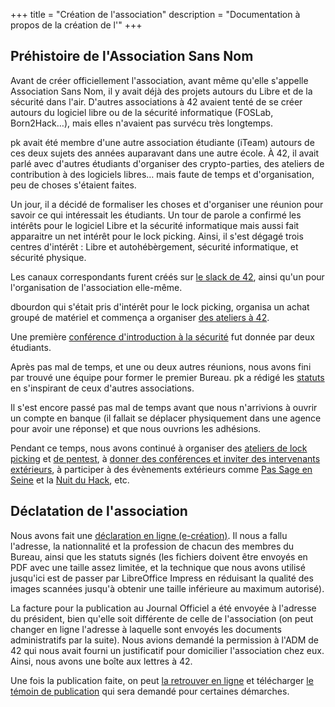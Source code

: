 +++
title = "Création de l'association"
description = "Documentation à propos de la création de l'"
+++

## Préhistoire de l'Association Sans Nom

Avant de créer officiellement l'association, avant même qu'elle s'appelle
Association Sans Nom, il y avait déjà des projets autours du Libre et de la
sécurité dans l'air. D'autres associations à 42 avaient tenté de se créer
autours du logiciel libre ou de la sécurité informatique (FOSLab, Born2Hack…),
mais elles n'avaient pas survécu très longtemps.

pk avait été membre d'une autre association étudiante (iTeam) autours de ces
deux sujets des années auparavant dans une autre école.
À 42, il avait parlé avec d'autres étudiants d'organiser des crypto-parties,
des ateliers de contribution à des logiciels libres… mais faute de temps et
d'organisation, peu de choses s'étaient faites.

Un jour, il a décidé de formaliser les choses et d'organiser une réunion pour
savoir ce qui intéressait les étudiants.
Un tour de parole a confirmé les intérêts pour le logiciel Libre et la sécurité
informatique mais aussi fait apparaitre un net intérêt pour le lock picking.
Ainsi, il s'est dégagé trois centres d'intérêt : Libre et autohébèrgement,
sécurité informatique, et sécurité physique.

Les canaux correspondants furent créés sur [le slack de
42](./contact/index.md), ainsi qu'un pour l'organisation de l'association
elle-même.

dbourdon qui s'était pris d'intérêt pour le lock picking, organisa un achat
groupé de matériel et commença a organiser [des ateliers à
42](./activités/lock-picking/_index.md).

Une première [conférence d'introduction à la
sécurité](./activités/conférences/introduction_securité_informatique/index.md)
fut donnée par deux étudiants.

Après pas mal de temps, et une ou deux autres réunions, nous avons fini par
trouvé une équipe pour former le premier Bureau. pk a rédigé les
[statuts](./statuts/index.md) en s'inspirant de ceux d'autres associations.

Il s'est encore passé pas mal de temps avant que nous n'arrivions à ouvrir un
compte en banque (il fallait se
déplacer physiquement dans une agence pour avoir une réponse) et que nous
ouvrions les
adhésions.

Pendant ce temps, nous avons continué à organiser des [ateliers de lock
picking](./activités/lock-picking/_index.md) et [de
pentest](./activités/ateliers-pentest/_index.md), à [donner des conférences et
inviter des intervenants extérieurs](./activités/conférences/_index.md), à
participer à des évènements extérieurs comme [Pas Sage en
Seine](./activités/passage_en_seine/_index.md) et la [Nuit du
Hack](./activités/le_hack/_index.md), etc.

## Déclatation de l'association

Nous avons fait une [déclaration en ligne
(e-création)](https://www.service-public.fr/associations/vosdroits/R1757).
Il nous a fallu l'adresse, la nationnalité et la profession de chacun des
membres du Bureau, ainsi que les statuts signés (les fichiers doivent être
envoyés en PDF avec une taille assez limitée, et la technique que nous avons
utilisé jusqu'ici est de passer par LibreOffice Impress en réduisant la qualité
des images scannées jusqu'à obtenir une taille inférieure au maximum autorisé).

La facture pour la publication au Journal Officiel a été envoyée à l'adresse du
président, bien qu'elle soit différente de celle de l'association (on peut
changer en ligne l'adresse à laquelle sont envoyés les documents administratifs
par la suite). Nous avions demandé la permission à l'ADM de 42 qui nous avait
fourni un justificatif pour domicilier l'association chez eux. Ainsi, nous
avons une boîte aux lettres à 42.

Une fois la publication faite, on peut [la retrouver en
ligne](https://www.journal-officiel.gouv.fr/association/index.php?ACTION=Rechercher&JTY_WALDEC=W751242070)
et télécharger [le témoin de
publication](https://www.journal-officiel.gouv.fr/publications/assoc/pdf/2017/0048/JOAFE_PDF_Unitaire_20170048_01323.pdf)
qui sera demandé pour certaines démarches.
